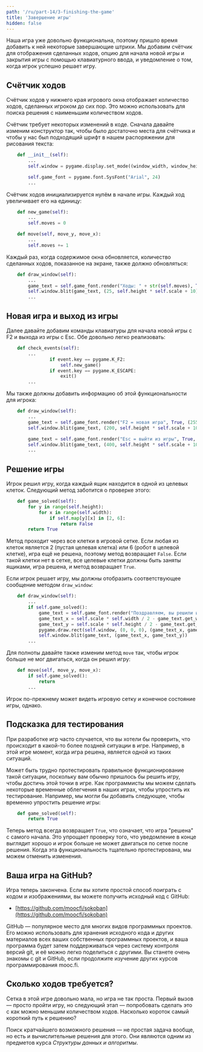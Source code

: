 ```yaml
---
path: '/ru/part-14/3-finishing-the-game'
title: 'Завершение игры'
hidden: false
---
```


Наша игра уже довольно функциональна, поэтому пришло время добавить к ней некоторые завершающие штрихи. Мы добавим счётчик для отображения сделанных ходов, опцию для начала новой игры и закрытия игры с помощью клавиатурного ввода, и уведомление о том, когда игрок успешно решает игру.

## Счётчик ходов

Счётчик ходов у нижнего края игрового окна отображает количество ходов, сделанных игроком до сих пор. Это можно использовать для поиска решения с наименьшим количеством ходов.

Счётчик требует некоторых изменений в коде. Сначала давайте изменим конструктор так, чтобы было достаточно места для счётчика и чтобы у нас был подходящий шрифт в нашем распоряжении для рисования текста:

```python
    def __init__(self):
        ...
        self.window = pygame.display.set_mode((window_width, window_height + self.scale))

        self.game_font = pygame.font.SysFont("Arial", 24)
        ...
```

Счётчик ходов инициализируется нулём в начале игры. Каждый ход увеличивает его на единицу:

```python
    def new_game(self):
        ...
        self.moves = 0
```

```python
    def move(self, move_y, move_x):
        ...
        self.moves += 1

```

Каждый раз, когда содержимое окна обновляется, количество сделанных ходов, показанное на экране, также должно обновляться:

```python
    def draw_window(self):
        ...
        game_text = self.game_font.render("Ходы: " + str(self.moves), True, (255, 0, 0))
        self.window.blit(game_text, (25, self.height * self.scale + 10))
        ...
```

## Новая игра и выход из игры

Далее давайте добавим команды клавиатуры для начала новой игры с F2 и выхода из игры с Esc. Обе довольно легко реализовать:

```python
    def check_events(self):
        ...
                if event.key == pygame.K_F2:
                    self.new_game()
                if event.key == pygame.K_ESCAPE:
                    exit()
        ...
```

Мы также должны добавить информацию об этой функциональности для игрока:

```python
    def draw_window(self):
        ...
        game_text = self.game_font.render("F2 = новая игра", True, (255, 0, 0))
        self.window.blit(game_text, (200, self.height * self.scale + 10))

        game_text = self.game_font.render("Esc = выйти из игры", True, (255, 0, 0))
        self.window.blit(game_text, (400, self.height * self.scale + 10))
        ...
```

## Решение игры

Игрок решил игру, когда каждый ящик находится в одной из целевых клеток. Следующий метод заботится о проверке этого:

```python
    def game_solved(self):
        for y in range(self.height):
            for x in range(self.width):
                if self.map[y][x] in [2, 6]:
                    return False
        return True
```

Метод проходит через все клетки в игровой сетке. Если любая из клеток является 2 (пустая целевая клетка) или 6 (робот в целевой клетке), игра ещё не решена, поэтому метод возвращает `False`. Если такой клетки нет в сетке, все целевые клетки должны быть заняты ящиками, игра решена, и метод возвращает `True`.

Если игрок решает игру, мы должны отобразить соответствующее сообщение методом `draw_window`:

```python
    def draw_window(self):
        ...
        if self.game_solved():
            game_text = self.game_font.render("Поздравляем, вы решили игру!", True, (255, 0, 0))
            game_text_x = self.scale * self.width / 2 - game_text.get_width() / 2
            game_text_y = self.scale * self.height / 2 - game_text.get_height() / 2
            pygame.draw.rect(self.window, (0, 0, 0), (game_text_x, game_text_y, game_text.get_width(), game_text.get_height()))
            self.window.blit(game_text, (game_text_x, game_text_y))
        ...
```

Для полноты давайте также изменим метод `move` так, чтобы игрок больше не мог двигаться, когда он решил игру:

```python
    def move(self, move_y, move_x):
        if self.game_solved():
            return
        ...
```

Игрок по-прежнему может видеть игровую сетку и конечное состояние игры, однако.

## Подсказка для тестирования

При разработке игр часто случается, что вы хотели бы проверить, что происходит в какой-то более поздней ситуации в игре. Например, в этой игре момент, когда игра решена, является одной из таких ситуаций.

Может быть трудно протестировать правильное функционирование такой ситуации, поскольку вам обычно пришлось бы решить игру, чтобы достичь этой точки в игре. Как программисты мы можем сделать некоторые временные облегчения в наших играх, чтобы упростить их тестирование. Например, мы могли бы добавить следующее, чтобы временно упростить решение игры:

```python
    def game_solved(self):
        return True
```

Теперь метод всегда возвращает `True`, что означает, что игра "решена" с самого начала. Это упрощает проверку того, что уведомление в конце выглядит хорошо и игрок больше не может двигаться по сетке после решения. Когда эта функциональность тщательно протестирована, мы можем отменить изменения.

## Ваша игра на GitHub?

Игра теперь закончена. Если вы хотите простой способ поиграть с кодом и изображениями, вы можете получить исходный код с GitHub:

* [https://github.com/moocfi/sokoban](https://github.com/moocfi/sokoban)

GitHub — популярное место для многих видов программных проектов. Его можно использовать для хранения исходного кода и других материалов всех ваших собственных программных проектов, и ваша программа будет затем поддерживаться через систему контроля версий git, и её можно легко поделиться с другими. Вы станете очень знакомы с git и GitHub, если продолжите изучение других курсов программирования mooc.fi.

## Сколько ходов требуется?

Сетка в этой игре довольно мала, но игра не так проста. Первый вызов — просто пройти игру, но следующий этап — попробовать сделать это с как можно меньшим количеством ходов. Насколько короток самый короткий путь к решению?

Поиск кратчайшего возможного решения — не простая задача вообще, но есть и вычислительные решения для этого. Они являются одним из предметов курса _Структуры данных и алгоритмы_.